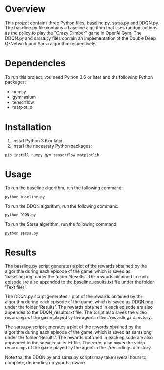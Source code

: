 # Overview
This project contains three Python files, baseline.py, sarsa.py and DDQN.py. The baseline.py file contains a baseline algorithm that uses random actions as the policy to play the "Crazy Climber" game in OpenAI Gym. The DDQN.py and sarsa.py files contain an implementation of the Double Deep Q-Network and Sarsa algorithm respectively.

# Dependencies

To run this project, you need Python 3.6 or later and the following Python packages:

* numpy
* gymnasium
* tensorflow
* matplotlib

# Installation
1. Install Python 3.6 or later.
2. Install the necessary Python packages:

`pip install numpy gym tensorflow matplotlib`

# Usage
To run the baseline algorithm, run the following command:

`python baseline.py`

To run the DDQN algorithm, run the following command:

`python DDQN.py`

To run the Sarsa algorithm, run the following command:

`python sarsa.py`

# Results

The baseline.py script generates a plot of the rewards obtained by the algorithm during each episode of the game, which is saved as 'baseline.png' under the folder 'Results'. The rewards obtained in each episode are also appended to the baseline_results.txt file under the folder 'Text files'.

The DDQN.py script generates a plot of the rewards obtained by the algorithm during each episode of the game, which is saved as DDQN.png under the folder 'Results'. The rewards obtained in each episode are also appended to the DDQN_results.txt file. The script also saves the video recordings of the game played by the agent in the ./recordings directory.

The sarsa.py script generates a plot of the rewards obtained by the algorithm during each episode of the game, which is saved as sarsa.png under the folder 'Results'. The rewards obtained in each episode are also appended to the sarsa_results.txt file. The script also saves the video recordings of the game played by the agent in the ./recordings directory.

Note that the DDQN.py and sarsa.py scripts may take several hours to complete, depending on your hardware.

